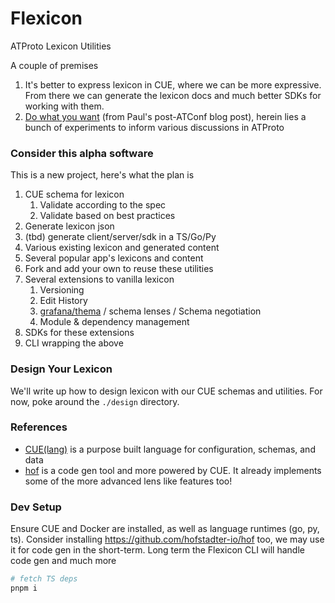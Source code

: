 # Flexicon

ATProto Lexicon Utilities

A couple of premises

1. It's better to express lexicon in CUE, where we can be more expressive. From there we can generate the lexicon docs and much better SDKs for working with them.
2. [Do what you want](https://www.pfrazee.com/blog/lexicon-guidance) (from Paul's post-ATConf blog post), herein lies a bunch of experiments to inform various discussions in ATProto

### Consider this alpha software

This is a new project, here's what the plan is

1. CUE schema for lexicon
    1. Validate according to the spec
    1. Validate based on best practices
1. Generate lexicon json
1. (tbd) generate client/server/sdk in a TS/Go/Py
1. Various existing lexicon and generated content
1. Several popular app's lexicons and content
1. Fork and add your own to reuse these utilities
1. Several extensions to vanilla lexicon
    1. Versioning
    1. Edit History
    1. [grafana/thema](https://github.com/grafana/thema) / schema lenses / Schema negotiation
    1. Module & dependency management
1. SDKs for these extensions
1. CLI wrapping the above


### Design Your Lexicon

We'll write up how to design lexicon with our CUE schemas and utilities.
For now, poke around the `./design` directory.


### References

- [CUE(lang)](https://cuelang.org) is a purpose built language for configuration, schemas, and data
- [hof](https://hofstadter.io) is a code gen tool and more powered by CUE. It already implements some of the more advanced lens like features too!

### Dev Setup

Ensure CUE and Docker are installed, as well as language runtimes (go, py, ts).
Consider installing https://github.com/hofstadter-io/hof too, we may use it for code gen in the short-term.
Long term the Flexicon CLI will handle code gen and much more

```sh
# fetch TS deps
pnpm i
```
